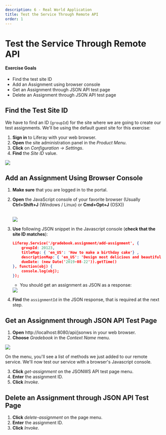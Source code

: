 ```yaml
---
description: 6 - Real World Application
title: Test the Service Through Remote API
order: 1
---
```


# Test the Service Through Remote API

<div class="ahead">
<h4>Exercise Goals</h4>
	<ul>
		<li>Find the test site ID</li>
		<li>Add an Assignment using browser console</li>
		<li>Get an Assignment through JSON API test page </li>
		<li>Delete an Assignment through JSON API test page </li>
	</ul>
</div>

## Find the Test Site ID

We have to find an ID (`groupId`) for the site where we are going to create our test assignments. We'll be using the default guest site for this exercise:

1. **Sign in** to Liferay with your web browser.
2. **Open** the site administration panel in the *Product Menu*.
3. **Click** on  *Configuration → Settings*.
4. **Find** the *Site ID* value.

<img src="../images/find-the-site-id.png" style="max-height: 30%"/>

## Add an Assignment Using Browser Console

1. **Make sure** that you are logged in to the portal.
2. **Open** the JavaScript console of your favorite browser (Usually __Ctrl+Shift+J__ (Windows / Linux) or __Cmd+Opt+J__ (OSX))

	<br />
	<img src="../images/js-console.png" style="max-height: 85%"/>
	<br />
3. **Use** following JSON snippet in the Javascript console (__check that the site ID matches__):

	```json
	Liferay.Service('/gradebook.assignment/add-assignment', {
		groupId: 20123,
		titleMap: { 'en_US': 'How to make a birthday cake'} ,
		descriptionMap: { 'en_US': 'Design most delicious and beautiful birthday cake.'},
		dueDate: (new Date('2019-08-22')).getTime()
	}, function(obj) {
		console.log(obj);
	});
	```

	* You should get an assignment as JSON as a response:

	<img src="../images/add-assignment-response.png" style="max-height: 40%"/>

4. **Find** the `assignmentId` in the JSON response, that is required at the next step.

## Get an Assignment through JSON API Test Page 

1. **Open** http://localhost:8080/api/jsonws in your web browser.
2. **Choose** *Gradebook* in the *Context Name* menu.

<img src="../images/select-gradebook-context.png" style="max-height: 100%"/>

On the menu, you'll see a list of methods we just added to our remote service. We'll now test our service with a browser's Javascript console.

3. **Click** *get-assignment* on the JSONWS API test page menu.
4. **Enter** the assignment ID.
5. **Click** *Invoke*.

## Delete an Assignment through JSON API Test Page 

1. **Click** *delete-assignment* on the page menu.
2. **Enter** the assignment ID.
3. **Click** *Invoke*.
